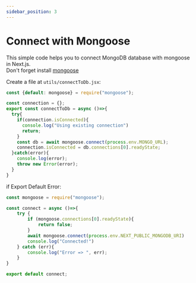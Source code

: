 ```yaml
---
sidebar_position: 3
---
```


# Connect with Mongoose

This simple code helps you to connect MongoDB database with mongoose in Next.js. \
Don't forget install [mongoose](https://www.npmjs.com/package/mongoose)


Create a file at `utils/connectToDb.jsx`:

```jsx
const {default: mongoose} = require("mongoose");

const connection = {};
export const connectToDb = async ()=>{
  try{
    if(connection.isConnected){
      console.log("Using existing connection")
      return;
    }
    const db = await mongoose.connect(process.env.MONGO_URL);
    connection.isConnected = db.connections[0].readyState;
  }catch(error){
    console.log(error);
    throw new Error(error);
  }
}
```

if Export Default Error:

```jsx
const mongoose = require("mongoose");

const connect = async ()=>{
    try {
        if (mongoose.connections[0].readyState){
            return false;
        }
        await mongoose.connect(process.env.NEXT_PUBLIC_MONGODB_URI)
        console.log("Connected!")
    } catch (err){
        console.log("Error => ", err);
    }
}

export default connect;
```
